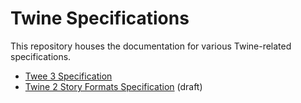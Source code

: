 # Twine Specifications

This repository houses the documentation for various Twine-related specifications.

* [Twee 3 Specification](https://github.com/iftechfoundation/twine-specs/blob/master/twee-3-specification.md)
* [Twine 2 Story Formats Specification](https://github.com/iftechfoundation/twine-specs/blob/master/twine-2-storyformats-spec.md) (draft)

